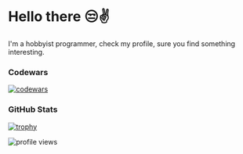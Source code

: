 # Hello there 😒✌️
I'm a hobbyist programmer, check my profile, sure you find something interesting.

### Codewars
[![codewars](https://www.codewars.com/users/GH0STsama/badges/large)](https://www.codewars.com/users/GH0STsama)

### GitHub Stats
[![trophy](https://github-profile-trophy.vercel.app/?username=gh0stsama)](https://github.com/ryo-ma/github-profile-trophy)

![profile views](https://komarev.com/ghpvc/?username=gh0stsama&label=Profile%20views&color=0e75b6&style=flat)
